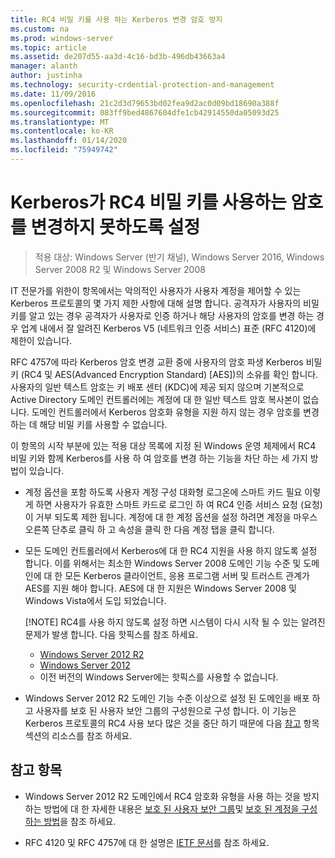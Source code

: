 ```yaml
---
title: RC4 비밀 키를 사용 하는 Kerberos 변경 암호 방지
ms.custom: na
ms.prod: windows-server
ms.topic: article
ms.assetid: de207d55-aa3d-4c16-bd3b-496db43663a4
manager: alanth
author: justinha
ms.technology: security-crdential-protection-and-management
ms.date: 11/09/2016
ms.openlocfilehash: 21c2d3d79653bd02fea9d2ac0d09bd18690a388f
ms.sourcegitcommit: 083ff9bed4867604dfe1cb42914550da05093d25
ms.translationtype: MT
ms.contentlocale: ko-KR
ms.lasthandoff: 01/14/2020
ms.locfileid: "75949742"
---
```

# <a name="preventing-kerberos-change-password-that-uses-rc4-secret-keys"></a>Kerberos가 RC4 비밀 키를 사용하는 암호를 변경하지 못하도록 설정

>적용 대상: Windows Server (반기 채널), Windows Server 2016, Windows Server 2008 R2 및 Windows Server 2008

IT 전문가를 위한이 항목에서는 악의적인 사용자가 사용자 계정을 제어할 수 있는 Kerberos 프로토콜의 몇 가지 제한 사항에 대해 설명 합니다. 공격자가 사용자의 비밀 키를 알고 있는 경우 공격자가 사용자로 인증 하거나 해당 사용자의 암호를 변경 하는 경우 업계 내에서 잘 알려진 Kerberos V5 (네트워크 인증 서비스) 표준 (RFC 4120)에 제한이 있습니다.

RFC 4757에 따라 Kerberos 암호 변경 교환 중에 사용자의 암호 파생 Kerberos 비밀 키 (RC4 및 AES(Advanced Encryption Standard) [AES])의 소유를 확인 합니다. 사용자의 일반 텍스트 암호는 키 배포 센터 (KDC)에 제공 되지 않으며 기본적으로 Active Directory 도메인 컨트롤러에는 계정에 대 한 일반 텍스트 암호 복사본이 없습니다. 도메인 컨트롤러에서 Kerberos 암호화 유형을 지원 하지 않는 경우 암호를 변경 하는 데 해당 비밀 키를 사용할 수 없습니다. 

이 항목의 시작 부분에 있는 적용 대상 목록에 지정 된 Windows 운영 체제에서 RC4 비밀 키와 함께 Kerberos를 사용 하 여 암호를 변경 하는 기능을 차단 하는 세 가지 방법이 있습니다.

- 계정 옵션을 포함 하도록 사용자 계정 구성 대화형 로그온에 스마트 카드 필요 이렇게 하면 사용자가 유효한 스마트 카드로 로그인 하 여 RC4 인증 서비스 요청 (요청)이 거부 되도록 제한 됩니다. 계정에 대 한 계정 옵션을 설정 하려면 계정을 마우스 오른쪽 단추로 클릭 하 고 속성을 클릭 한 다음 계정 탭을 클릭 합니다. 

- 모든 도메인 컨트롤러에서 Kerberos에 대 한 RC4 지원을 사용 하지 않도록 설정 합니다. 이를 위해서는 최소한 Windows Server 2008 도메인 기능 수준 및 도메인에 대 한 모든 Kerberos 클라이언트, 응용 프로그램 서버 및 트러스트 관계가 AES를 지원 해야 합니다. AES에 대 한 지원은 Windows Server 2008 및 Windows Vista에서 도입 되었습니다.

    [!NOTE]
    RC4를 사용 하지 않도록 설정 하면 시스템이 다시 시작 될 수 있는 알려진 문제가 발생 합니다. 다음 핫픽스를 참조 하세요.
    - [Windows Server 2012 R2](https://support.microsoft.com/kb/3038261)
    - [Windows Server 2012](https://support.microsoft.com/kb/3086213)
    - 이전 버전의 Windows Server에는 핫픽스를 사용할 수 없습니다.

- Windows Server 2012 R2 도메인 기능 수준 이상으로 설정 된 도메인을 배포 하 고 사용자를 보호 된 사용자 보안 그룹의 구성원으로 구성 합니다. 이 기능은 Kerberos 프로토콜의 RC4 사용 보다 많은 것을 중단 하기 때문에 다음 [참고](#see-also) 항목 섹션의 리소스를 참조 하세요.

## <a name="see-also"></a>참고 항목

- Windows Server 2012 R2 도메인에서 RC4 암호화 유형을 사용 하는 것을 방지 하는 방법에 대 한 자세한 내용은 [보호 된 사용자 보안 그룹](/../credentials-protection-and-management/protected-users-security-group.md)및 [보호 된 계정을 구성 하는 방법](/../credentials-protection-and-management/how-to-configure-protected-accounts.md)을 참조 하세요.

- RFC 4120 및 RFC 4757에 대 한 설명은 [IETF 문서](http://tools.ietf.org/html/)를 참조 하세요.
